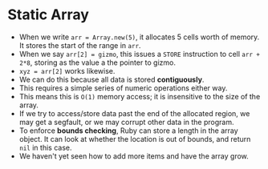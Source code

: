 # Static Array

* When we write `arr = Array.new(5)`, it allocates 5 cells worth of
  memory. It stores the start of the range in `arr`.
* When we say `arr[2] = gizmo`, this issues a `STORE` instruction to
  cell `arr + 2*8`, storing as the value a the pointer to gizmo.
* `xyz = arr[2]` works likewise.
* We can do this because all data is stored **contiguously**.
* This requires a simple series of numeric operations either way.
* This means this is `O(1)` memory access; it is insensitive to the
  size of the array.
* If we try to access/store data past the end of the allocated region,
  we may get a segfault, or we may corrupt other data in the program.
* To enforce **bounds checking**, Ruby can store a length in the array
  object. It can look at whether the location is out of bounds, and
  return `nil` in this case.
* We haven't yet seen how to add more items and have the array grow.
